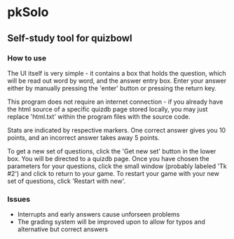 # pkSolo
## Self-study tool for quizbowl

### How to use
The UI itself is very simple - it contains a box that holds the question, which will be read out word by word, and the answer entry box. Enter your answer either
by manually pressing the 'enter' button or pressing the return key. 

This program does not require an internet connection - if you already have the html source of a specific quizdb page stored locally, you may just replace 'html.txt' 
within the program files with the source code. 

Stats are indicated by respective markers. One correct answer gives you 10 points, and an incorrect answer takes away 5 points.

To get a new set of questions, click the 'Get new set' button in the lower box. You will be directed to a quizdb page. Once you have chosen the parameters
for your questions, click the small window (probably labeled 'Tk #2') and click to return to your game. To restart your game with your new set of questions, click
'Restart with new'. 

### Issues
- Interrupts and early answers cause unforseen problems
- The grading system will be improved upon to allow for typos and alternative but correct answers
